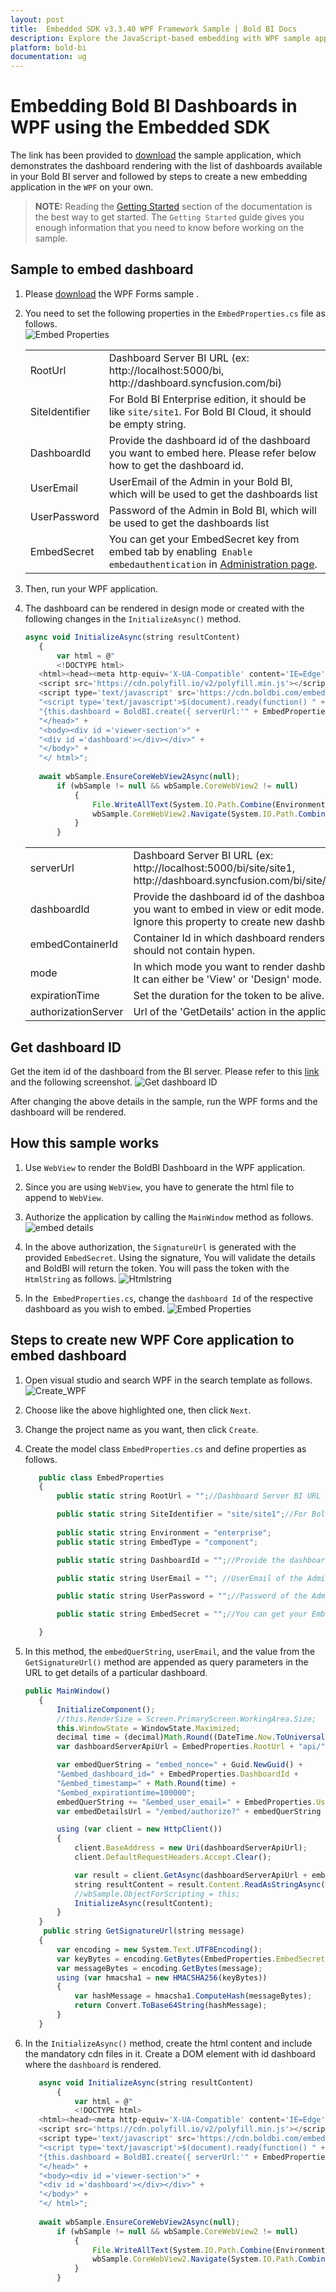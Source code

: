 ```yaml
---
layout: post
title:  Embedded SDK v3.3.40 WPF Framework Sample | Bold BI Docs
description: Explore the JavaScript-based embedding with WPF sample application,which has been supported by Bold BI since v3.3.40.
platform: bold-bi
documentation: ug
---
```


# Embedding Bold BI Dashboards in WPF using the Embedded SDK

The link has been provided to [download](https://onpremise-demo.boldbi.com/getting-started/wpf/sample.zip) the sample application, which demonstrates the dashboard rendering with the list of dashboards available in your Bold BI server and followed by steps to create a new embedding application in the `WPF` on your own.  

> **NOTE:** Reading the [Getting Started](/embedded-bi/javascript-based/getting-started/) section of the documentation is the best way to get started. The `Getting Started` guide gives you enough information that you need to know before working on the sample. 

## Sample to embed dashboard

 1. Please [download](https://onpremise-demo.boldbi.com/getting-started/wpf/sample.zip) the WPF Forms sample .    

 2. You need to set the following properties in the `EmbedProperties.cs` file as follows.  
    ![Embed Properties](/static/assets/embedded/javascript/sample/images/wpf-props.png#max-width=80%)
    <meta charset="utf-8"/>
    <table>
    <tbody>
        <tr>
            <td align="left">RootUrl</td>
            <td align="left">Dashboard Server BI URL (ex: http://localhost:5000/bi, http://dashboard.syncfusion.com/bi)</td>
        </tr>
        <tr>
            <td align="left">SiteIdentifier</td>
            <td align="left">For Bold BI Enterprise edition, it should be like <code>site/site1</code>. For Bold BI Cloud, it should be empty string.</td>
        </tr>
        <tr>
        <td align="left">DashboardId</td>
            <td align="left">Provide the dashboard id of the dashboard you want to embed here. Please refer below how to get the dashboard id. </td>
        </tr>
        <tr>
            <td align="left">UserEmail</td>
            <td align="left">UserEmail of the Admin in your Bold BI, which will be used to get the dashboards list</td>
        </tr>
        <tr>
        <td align="left">UserPassword</td>
            <td align="left">Password of the Admin in Bold BI, which will be used to get the dashboards list</td>
        </tr>
        <tr>
        <td align="left">EmbedSecret</td>
            <td align="left">You can get your EmbedSecret key from embed tab by enabling<code> Enable embedauthentication</code> in <a href='https://help.boldbi.com/embedded-bi/site-administration/embed-settings/'>Administration page</a>. </td>
        </tr>    
    </tbody>
    </table>

 3. Then, run your WPF application.

 4. The dashboard can be rendered in design mode or created with the following changes in the `InitializeAsync()` method.

     ```js
     async void InitializeAsync(string resultContent)
        {
            var html = @"
            <!DOCTYPE html>
        <html><head><meta http-equiv='X-UA-Compatible' content='IE=Edge' />
        <script src='https://cdn.polyfill.io/v2/polyfill.min.js'></script>
        <script type='text/javascript' src='https://cdn.boldbi.com/embedded-sdk/v5.3.53/boldbi-embed.js'></script>" +
        "<script type='text/javascript'>$(document).ready(function() " +
        "{this.dashboard = BoldBI.create({ serverUrl:'" + EmbedProperties.RootUrl + EmbedProperties.SiteIdentifier + "', dashboardId:'" + EmbedProperties.DashboardId + "',embedContainerId: 'dashboard',embedType:'" + EmbedProperties.EmbedType + "',environment:'" + EmbedProperties.Environment + "',mode:BoldBI.Mode.Design,width: window.innerWidth - 20 + 'px',height: window.innerHeight - 20 + 'px',expirationTime: 100000,authorizationServer:{url: '', data:" + resultContent + "},dashboardSettings:{showExport: false,showRefresh: false,showMoreOption: false}});console.log(this.dashboard);this.dashboard.loadDesigner();});</script>" +
        "</head>" +
        "<body><div id ='viewer-section'>" +
        "<div id ='dashboard'></div></div>" +
        "</body>" +
        "</ html>";
                
        await wbSample.EnsureCoreWebView2Async(null);
            if (wbSample != null && wbSample.CoreWebView2 != null)
                {
                    File.WriteAllText(System.IO.Path.Combine(Environment.CurrentDirectory, @"MyWebView.html"), html);
                    wbSample.CoreWebView2.Navigate(System.IO.Path.Combine(Environment.CurrentDirectory, @"MyWebView.html"));
                }
            }
     ```

    <meta charset="utf-8"/>
    <table>
    <tbody>
    <tr>
    <td align="left">serverUrl</td>
    <td align="left">Dashboard Server BI URL (ex: http://localhost:5000/bi/site/site1, http://dashboard.syncfusion.com/bi/site/site1)</td>
    </tr>
    <tr>
    <td align="left">dashboardId</td>
    <td align="left">Provide the dashboard id of the dashboard you want to embed in view or edit mode. Ignore this property to create new dashboard.</td>
    </tr>
    <tr>
    <td align="left">embedContainerId</td>
    <td align="left">Container Id in which dashboard renders.It should not contain hypen.</td>
    </tr>
    <tr>
    <td align="left">mode</td>
    <td align="left">In which mode you want to render dashboard. It can either be 'View' or 'Design' mode. </td>
    </tr>
    <tr>
    <td align="left">expirationTime</td>
    <td align="left">Set the duration for the token to be alive.</td>
    </tr>
    <tr>
    <td align="left">authorizationServer</td>
    <td align="left">Url of the 'GetDetails' action in the application.</td>
    </tr>
    </tbody>
    </table>

## Get dashboard ID

 Get the item id of the dashboard from the BI server. Please refer to this [link](/embedded-bi/working-with-dashboards/share-dashboards/get-dashboard-link/#get-link) and the following screenshot.
   ![Get dashboard ID](/static/assets/embedded/javascript/sample/images/get-dashboard-id.png#max-width=55%)

 After changing the above details in the sample, run the WPF forms and the dashboard will be rendered.

## How this sample works
 1. Use `WebView` to render the BoldBI Dashboard in the WPF application.

 2. Since you are using `WebView`, you have to generate the html file to append to `WebView`.

 3. Authorize the application by calling the `MainWindow` method as follows.
    ![embed details](/static/assets/embedded/javascript/sample/images/mainwindow-wpf.png#max-width=100%)

 4. In the above authorization, the `SignatureUrl` is generated with the provided `EmbedSecret`. Using the signature, You will validate the details and BoldBI will return the token. You will pass the token with the `HtmlString` as follows.
    ![Htmlstring](/static/assets/embedded/javascript/sample/images/wpf-htmlstring.png#max-width=80%)

 5. In the` EmbedProperties.cs`, change the `dashboard Id` of the respective dashboard as you wish to embed.
    ![Embed Properties](/static/assets/embedded/javascript/sample/images/wpf-props.png#max-width=80%)

## Steps to create new WPF Core application to embed dashboard
 1. Open visual studio and search WPF in the search template as follows.
  ![Create_WPF](/static/assets/embedded/javascript/sample/images/wpf_create.png#max-width=80%)
 2. Choose like the above highlighted one, then click `Next`.
 3. Change the project name as you want, then click `Create`.

 4. Create the model class `EmbedProperties.cs` and define properties as follows.

     ```js
        public class EmbedProperties
        {
            public static string RootUrl = "";//Dashboard Server BI URL (ex: http://localhost:5000/bi, http://dashboard.syncfusion.com/bi)

            public static string SiteIdentifier = "site/site1";//For Bold BI Enterprise edition, it should be like site/site1. For Bold BI Cloud, it should be empty string.
            
            public static string Environment = "enterprise"; 
            public static string EmbedType = "component";

            public static string DashboardId = "";//Provide the dashboard id of the dashboard you want to embed here. Please refer below how to get the dashboard id.

            public static string UserEmail = ""; //UserEmail of the Admin in your Bold BI, which will be used to get the dashboards list

            public static string UserPassword = "";//Password of the Admin in Bold BI, which will be used to get the dashboards list

            public static string EmbedSecret = "";//You can get your EmbedSecret key from embed tab by enabling<code>Enable embedauthentication</code> in Administration page

        }
     ```

 5. In this method, the `embedQuerString`, `userEmail`, and the value from the `GetSignatureUrl()` method are appended as query parameters in the URL to get details of a particular dashboard.

     ```js
     public MainWindow()
        {
            InitializeComponent();
            //this.RenderSize = Screen.PrimaryScreen.WorkingArea.Size;
            this.WindowState = WindowState.Maximized;
            decimal time = (decimal)Math.Round((DateTime.Now.ToUniversalTime() - new DateTime(1970, 1, 1)).TotalMilliseconds / 1000);
            var dashboardServerApiUrl = EmbedProperties.RootUrl + "api/" + EmbedProperties.SiteIdentifier;

            var embedQuerString = "embed_nonce=" + Guid.NewGuid() +
            "&embed_dashboard_id=" + EmbedProperties.DashboardId +
            "&embed_timestamp=" + Math.Round(time) +
            "&embed_expirationtime=100000";
            embedQuerString += "&embed_user_email=" + EmbedProperties.UserEmail;
            var embedDetailsUrl = "/embed/authorize?" + embedQuerString + "&embed_signature=" + GetSignatureUrl(embedQuerString);

            using (var client = new HttpClient())
            {
                client.BaseAddress = new Uri(dashboardServerApiUrl);
                client.DefaultRequestHeaders.Accept.Clear();

                var result = client.GetAsync(dashboardServerApiUrl + embedDetailsUrl).Result;
                string resultContent = result.Content.ReadAsStringAsync().Result;
                //wbSample.ObjectForScripting = this;
                InitializeAsync(resultContent);
            }
        }
         public string GetSignatureUrl(string message)
        {
            var encoding = new System.Text.UTF8Encoding();
            var keyBytes = encoding.GetBytes(EmbedProperties.EmbedSecret);
            var messageBytes = encoding.GetBytes(message);
            using (var hmacsha1 = new HMACSHA256(keyBytes))
            {
                var hashMessage = hmacsha1.ComputeHash(messageBytes);
                return Convert.ToBase64String(hashMessage);
            }
        }
     ```

 6. In the `InitializeAsync()` method, create the html content and include the mandatory cdn files in it. Create a DOM element with id dashboard where the `dashboard` is rendered.

     ```js
        async void InitializeAsync(string resultContent)
            {
                var html = @"
                <!DOCTYPE html>
        <html><head><meta http-equiv='X-UA-Compatible' content='IE=Edge' />
        <script src='https://cdn.polyfill.io/v2/polyfill.min.js'></script>
        <script type='text/javascript' src='https://cdn.boldbi.com/embedded-sdk/v5.3.53/boldbi-embed.js'></script>" +
        "<script type='text/javascript'>$(document).ready(function() " +
        "{this.dashboard = BoldBI.create({ serverUrl:'" + EmbedProperties.RootUrl + EmbedProperties.SiteIdentifier + "', dashboardId:'" + EmbedProperties.DashboardId + "',embedContainerId: 'dashboard',embedType:'" + EmbedProperties.EmbedType + "',environment:'" + EmbedProperties.Environment + "',width: window.innerWidth - 20 + 'px',height: window.innerHeight - 20 + 'px',expirationTime: 100000,authorizationServer:{url: '', data:" + resultContent + "},dashboardSettings:{showExport: false,showRefresh: false,showMoreOption: false}});console.log(this.dashboard);this.dashboard.loadDashboard();});</script>" +
        "</head>" +
        "<body><div id ='viewer-section'>" +
        "<div id ='dashboard'></div></div>" +
        "</body>" +
        "</ html>";
                
        await wbSample.EnsureCoreWebView2Async(null);
            if (wbSample != null && wbSample.CoreWebView2 != null)
                {
                    File.WriteAllText(System.IO.Path.Combine(Environment.CurrentDirectory, @"MyWebView.html"), html);
                    wbSample.CoreWebView2.Navigate(System.IO.Path.Combine(Environment.CurrentDirectory, @"MyWebView.html"));
                }
            }
     ```
    
